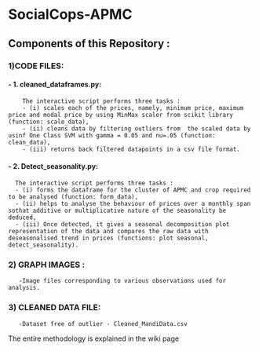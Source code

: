 # SocialCops-APMC
## Components of this Repository :

### 1)CODE FILES:
####  - 1. cleaned_dataframes.py: 
        The interactive script performs three tasks : 
        - (i) scales each of the prices, namely, minimum price, maximum price and modal price by using MinMax scaler from scikit library (function: scale_data), 
        - (ii) cleans data by filtering outliers from  the scaled data by usinf One Class SVM with gamma = 0.05 and nu=.05 (function: clean_data), 
        - (iii) returns back filtered datapoints in a csv file format. 
####  - 2. Detect_seasonality.py: 
      The interactive script performs three tasks : 
      - (i) forms the dataframe for the cluster of APMC and crop required to be analysed (function: form_data), 
      - (ii) helps to analyse the behaviour of prices over a monthly span sothat additive or multiplicative nature of the seasonality be deduced, 
      - (iii) Once detected, it gives a seasonal decomposition plot representation of the data and compares the raw data with         deseasonalised trend in prices (functions: plot seasonal, detect_seasonality). 

### 2) GRAPH IMAGES : 
       -Image files corresponding to various observations used for analysis.

### 3) CLEANED DATA FILE:
       -Dataset free of outlier - Cleaned_MandiData.csv
The entire methodology is explained in the wiki page
